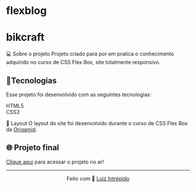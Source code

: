 # flexblog

# bikcraft
 
💻 Sobre o projeto
Projeto criado  para por em pratica o conhecimento adquirido no curso de  CSS Flex Box, site totalmente responsivo.

 <h2>🚀Tecnologias</h2>
Esse projeto foi desenvolvido com as seguintes tecnologias:

HTML5<br> 
CSS3<br> 


🔖 Layout 
O layout do site foi desenvolvido durante o curso de CSS Flex Box da [Origamid](https://www.origamid.com/curso/css-flexbox/).

## 🌐 Projeto final
[Clique aqui](https://luizintrepido.github.io/flexblog/) para acessar o projeto no ar!


---
<p align="center">
  Feito com 🖤 <a href="https://www.linkedin.com/in/luizintrepido/">Luiz Intrépido</a>
</p>





